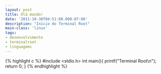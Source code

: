 ```yaml
---
layout: post
title: Olá mundo!
date: '2011-10-30T04:51:00.000-07:00'
description: "Início do Terminal Root"
main-class: 'linux'
tags:
- desenvolvimento
- terminalroot
- linguagemc
---
```


{% highlight c %}
#include <stdio.h>
int main(){
	printf("Terminal Root\n");
	return 0;
}
{% endhighlight %}

<script async src="https://pagead2.googlesyndication.com/pagead/js/adsbygoogle.js"></script>

<!-- Informat -->
<ins class="adsbygoogle"
 style="display:block"
 data-ad-client="ca-pub-2838251107855362"
 data-ad-slot="2327980059"
 data-ad-format="auto"
 data-full-width-responsive="true"></ins>

<script>
(adsbygoogle = window.adsbygoogle || []).push({});
</script>

